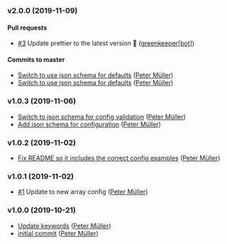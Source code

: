 ### v2.0.0 (2019-11-09)

#### Pull requests

- [#3](https://github.com/Munter/netlify-plugin-checklinks/pull/3) Update prettier to the latest version 🚀 ([greenkeeper[bot]](mailto:23040076+greenkeeper[bot]@users.noreply.github.com))

#### Commits to master

- [Switch to use json schema for defaults](https://github.com/Munter/netlify-plugin-checklinks/commit/c565a123195e45f08eae8a83e1db9553c1449a47) ([Peter Müller](mailto:munter@fumle.dk))
- [Switch to use json schema for defaults](https://github.com/Munter/netlify-plugin-checklinks/commit/ba9ddacb63b4244a48fec8c797cf27652302f32c) ([Peter Müller](mailto:munter@fumle.dk))

### v1.0.3 (2019-11-06)

- [Switch to json schema for config validation](https://github.com/Munter/netlify-plugin-checklinks/commit/d739843807e76735a12585ed84a7485377b603ff) ([Peter Müller](mailto:munter@fumle.dk))
- [Add json schema for configuration](https://github.com/Munter/netlify-plugin-checklinks/commit/ae2b2e7096c8d6bdb11efc58b4f731a50b680d8a) ([Peter Müller](mailto:munter@fumle.dk))

### v1.0.2 (2019-11-02)

- [Fix README so it includes the correct config examples](https://github.com/Munter/netlify-plugin-checklinks/commit/f125096becf09c54b0bffc76b4307c8d0bfe3aef) ([Peter Müller](mailto:munter@fumle.dk))

### v1.0.1 (2019-11-02)

- [#1](https://github.com/Munter/netlify-plugin-checklinks/pull/1) Update to new array config ([Peter Müller](mailto:munter@fumle.dk))

### v1.0.0 (2019-10-21)

- [Update keywords](https://github.com/Munter/netlify-plugin-checklinks/commit/481ead02000a36fb1de22fec333f5305bff6044a) ([Peter Müller](mailto:munter@fumle.dk))
- [initial commit](https://github.com/Munter/netlify-plugin-checklinks/commit/f60acc0990b74b15b02b6cf9986575ed7542441a) ([Peter Müller](mailto:munter@fumle.dk))

